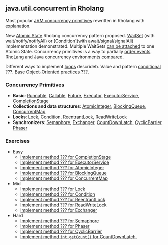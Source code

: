 ## java.util.concurrent in Rholang

Most popular [JVM concurrency primitives](https://docs.oracle.com/javase/9/docs/api/java/util/concurrent/package-summary.html) rewritten in Rholang with explanation. 

New [Atomic State](atomic-state.md) Rholang concurrency pattern proposed. [WaitSet](wait-set.md) (with wait/notify/notifyAll) or [Condition](with await/signal/signalAll) implementation demonstrated. Multiple WaitSets [can be attached](???) to one Atomic State.
Concurrency primitives is a way to partially [order events](events-ordering.md). RhoLang and Java concurrency environments [compared](compare.md).

Different ways to implement [loops](loops.md) descrideb. Value and pattern [conditional](branches.md)  ???.
Base [Object-Oriented practices ???](oop.md).    
  
###  Concurrency Primitives
  - **Basic**: [Runnable](Runnable+Callable+Executor+Future.md#runnable), [Callable](Runnable+Callable+Executor+Future.md#callable), [Future](Runnable+Callable+Executor+Future.md#future), [Executor](Runnable+Callable+Executor+Future.md#executor), [ExecutorService](ExecutorService.md), [CompletionStage](CompletionStage.md)   
  - **Collections and data structures**: [AtomicInteger](AtomicInteger.md), [BlockingQueue](BlockingQueue.md), [ConcurrentMap](ConcurrentMap.md)   
  - **Locks**: [Lock](Lock.md), [Condition](Condition.md), [ReentrantLock](ReentrantLock.md), [ReadWriteLock](ReadWriteLock.md)   
  - **Synchronizers**: [Semaphore](Semaphore.md), [Exchanger](Exchanger.md), [CountDownLatch](CountDownLatch.md), [CyclicBarrier](CyclicBarrier.md), [Phaser](Phaser.md) 
###  Exercises   
- Easy
  - [Implement method ??? for CompletionStage](CompletionStage.md#exercise)   
  - [Implement method ??? for ExecutorService](ExecutorService.md#exercise)     
  - [Implement method ??? for AtomicInteger](AtomicInteger.md#exercise)   
  - [Implement method ??? for BlockingQueue](BlockingQueue.md#exercise)   
  - [Implement method ??? for ConcurrentMap](ConcurrentMap.md#exercise)   
- Mid
  - [Implement method ??? for Lock](Lock.md#exercise)   
  - [Implement method ??? for Condition](Condition.md#exercise)   
  - [Implement method ??? for ReentrantLock](ReentrantLock.md#exercise)   
  - [Implement method ??? for ReadWriteLock](ReadWriteLock.md#exercise)     
  - [Implement method ??? for Exchanger](Exchanger.md#exercise)   
- Hard
  - [Implement method ??? for Semaphore](Semaphore.md#exercise)   
  - [Implement method ??? for Phaser](Phaser.md#exercise)   
  - [Implement method ??? for CyclicBarrier](CyclicBarrier.md#exercise)   
  - [Implement method ```int getCount()``` for CountDownLatch.](CountDownLatch.md#exercise)       

